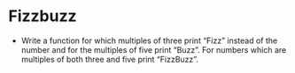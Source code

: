 # Fizzbuzz

- Write a function for which multiples of three print “Fizz” instead of the number and for the multiples of five print “Buzz”. For numbers which are multiples of both three and five print “FizzBuzz”.
